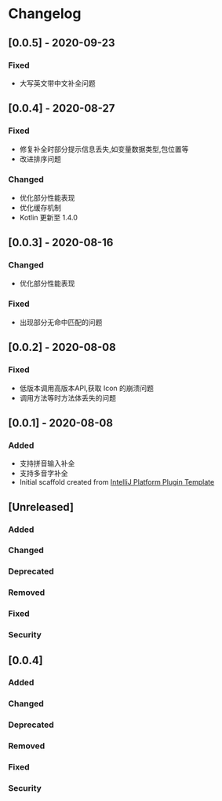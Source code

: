 <!-- Keep a Changelog guide -> https://keepachangelog.com -->

# Changelog
## [0.0.5] - 2020-09-23
### Fixed
- 大写英文带中文补全问题


## [0.0.4] - 2020-08-27
### Fixed
- 修复补全时部分提示信息丢失,如变量数据类型,包位置等
- 改进排序问题

### Changed
- 优化部分性能表现
- 优化缓存机制
- Kotlin 更新至 1.4.0

## [0.0.3] - 2020-08-16
### Changed
- 优化部分性能表现
### Fixed
- 出现部分无命中匹配的问题

## [0.0.2] - 2020-08-08
### Fixed
- 低版本调用高版本API,获取 Icon 的崩溃问题
- 调用方法等时方法体丢失的问题

## [0.0.1] - 2020-08-08
### Added
- 支持拼音输入补全
- 支持多音字补全
- Initial scaffold created from [IntelliJ Platform Plugin Template](https://github.com/JetBrains/intellij-platform-plugin-template)


## [Unreleased]
### Added

### Changed

### Deprecated

### Removed

### Fixed

### Security
## [0.0.4]
### Added

### Changed

### Deprecated

### Removed

### Fixed

### Security
